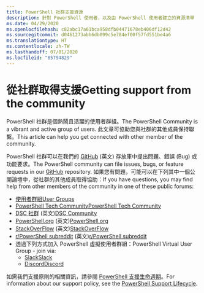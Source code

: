```yaml
---
title: PowerShell 社群支援資源
description: 針對 PowerShell 使用者，以及由 PowerShell 使用者建立的資源清單
ms.date: 04/29/2020
ms.openlocfilehash: c82abc17a61bca958dfb04471678eb406df12d42
ms.sourcegitcommit: d0461273abb6db099c5e784ef00f57fd551be4a6
ms.translationtype: HT
ms.contentlocale: zh-TW
ms.lasthandoff: 07/01/2020
ms.locfileid: "85794829"
---
```

# <a name="getting-support-from-the-community"></a><span data-ttu-id="305b5-103">從社群取得支援</span><span class="sxs-lookup"><span data-stu-id="305b5-103">Getting support from the community</span></span>

<span data-ttu-id="305b5-104">PowerShell 社群是個熱鬧且活躍的使用者群組。</span><span class="sxs-lookup"><span data-stu-id="305b5-104">The PowerShell Community is a vibrant and active group of users.</span></span> <span data-ttu-id="305b5-105">此文章可協助您與社群的其他成員保持聯繫。</span><span class="sxs-lookup"><span data-stu-id="305b5-105">This article can help you get connected with other member of the community.</span></span>

<span data-ttu-id="305b5-106">PowerShell 社群可以在我們的 [GitHub](https://github.com/powershell/powershell/issues) \(英文\) 存放庫中提出問題、錯誤 (Bug) 或功能要求。</span><span class="sxs-lookup"><span data-stu-id="305b5-106">The PowerShell community can file issues, bugs, or feature requests in our [GitHub](https://github.com/powershell/powershell/issues) repository.</span></span> <span data-ttu-id="305b5-107">如果您有問題，可能可以在下列其中一個公開論壇中，從社群的其他成員取得協助：</span><span class="sxs-lookup"><span data-stu-id="305b5-107">If you have questions, you may find help from other members of the community in one of these public forums:</span></span>

- [<span data-ttu-id="305b5-108">使用者群組</span><span class="sxs-lookup"><span data-stu-id="305b5-108">User Groups</span></span>](https://aka.ms/psusergroup)
- [<span data-ttu-id="305b5-109">PowerShell Tech Community</span><span class="sxs-lookup"><span data-stu-id="305b5-109">PowerShell Tech Community</span></span>](https://techcommunity.microsoft.com/t5/PowerShell/ct-p/WindowsPowerShell)
- <span data-ttu-id="305b5-110">[DSC 社群](https://dsccommunity.org/) \(英文\)</span><span class="sxs-lookup"><span data-stu-id="305b5-110">[DSC Community](https://dsccommunity.org/)</span></span>
- <span data-ttu-id="305b5-111">[PowerShell.org](https://powershell.org/) \(英文\)</span><span class="sxs-lookup"><span data-stu-id="305b5-111">[PowerShell.org](https://powershell.org/)</span></span>
- <span data-ttu-id="305b5-112">[StackOverFlow](https://stackoverflow.com/questions/tagged/powershell) \(英文\)</span><span class="sxs-lookup"><span data-stu-id="305b5-112">[StackOverFlow](https://stackoverflow.com/questions/tagged/powershell)</span></span>
- <span data-ttu-id="305b5-113">[r/PowerShell subreddit](https://www.reddit.com/r/PowerShell/) \(英文\)</span><span class="sxs-lookup"><span data-stu-id="305b5-113">[r/PowerShell subreddit](https://www.reddit.com/r/PowerShell/)</span></span>
- <span data-ttu-id="305b5-114">透過下列方式加入 PowerShell 虛擬使用者群組：</span><span class="sxs-lookup"><span data-stu-id="305b5-114">PowerShell Virtual User Group - join via:</span></span>
  - [<span data-ttu-id="305b5-115">Slack</span><span class="sxs-lookup"><span data-stu-id="305b5-115">Slack</span></span>](https://aka.ms/psslack)
  - [<span data-ttu-id="305b5-116">Discord</span><span class="sxs-lookup"><span data-stu-id="305b5-116">Discord</span></span>](https://aka.ms/psdiscord)

<span data-ttu-id="305b5-117">如需我們支援原則的相關資訊，請參閱 [PowerShell 支援生命週期](/powershell/scripting/powershell-support-lifecycle)。</span><span class="sxs-lookup"><span data-stu-id="305b5-117">For information about our support policy, see the [PowerShell Support Lifecycle](/powershell/scripting/powershell-support-lifecycle).</span></span>
